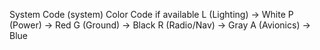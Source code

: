 System Code (system)  Color Code if available
L (Lighting) → White
P (Power) → Red
G (Ground) → Black
R (Radio/Nav) → Gray
A (Avionics) → Blue

